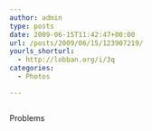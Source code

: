 ```yaml
---
author: admin
type: posts
date: 2009-06-15T11:42:47+00:00
url: /posts/2009/06/15/123907219/
yourls_shorturl:
  - http://lobban.org/i/3q
categories:
  - Photos

---
```

<div class="figure">
  <img src="https://andy.lobban.org/photo/1280/123907219/1/n6SoNyvfPoqnuv24aLKSYgl0" alt="" />
</div>

Problems